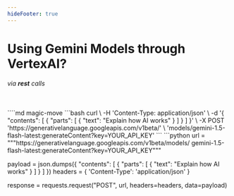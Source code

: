```yaml
---
hideFooter: true
---
```

# Using Gemini Models through VertexAI?

###### via **rest** calls

<br/>

<v-click class="text-xs">
````md magic-move
```bash
curl \
  -H 'Content-Type: application/json' \
  -d '{
    "contents": [
      {
        "parts": [
          {
            "text": "Explain how AI works"
          }
        ]
      }
    ]
  }' \
  -X POST 'https://generativelanguage.googleapis.com/v1beta/' 
          \ 'models/gemini-1.5-flash-latest:generateContent?key=YOUR_API_KEY'
```
```python
url = """https://generativelanguage.googleapis.com/v1beta/models/
      gemini-1.5-flash-latest:generateContent?key=YOUR_API_KEY"""

payload = json.dumps({
  "contents": [
    {
      "parts": [
        {
          "text": "Explain how AI works"
        }
      ]
    }
  ]
})
headers = {
  'Content-Type': 'application/json'
}

response = requests.request("POST", url, headers=headers, data=payload)
```
````
</v-click>